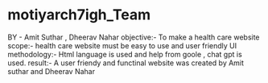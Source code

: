 # motiyarch7igh_Team
BY - Amit Suthar , Dheerav Nahar 
objective:- To make a health care website
scope:- health care website must be easy to use and user friendly UI
methodology:- Html language is used and help from goole , chat gpt is used.
result:- A user friendy and functinal website was created by Amit suthar and Dheerav Nahar
